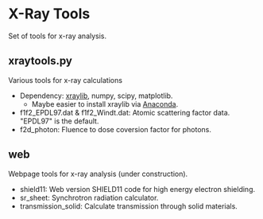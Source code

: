 # X-Ray Tools
Set of tools for x-ray analysis.

## xraytools.py
Various tools for x-ray calculations
* Dependency: [xraylib](https://github.com/tschoonj/xraylib), numpy, scipy, matplotlib.
    * Maybe easier to install xraylib via [Anaconda](https://anaconda.org/conda-forge/xraylib).
* f1f2_EPDL97.dat & f1f2_Windt.dat: Atomic scattering factor data. "EPDL97" is the default.
* f2d_photon: Fluence to dose coversion factor for photons.

## web
Webpage tools for x-ray analysis (under construction).
* shield11: Web version SHIELD11 code for high energy electron shielding.
* sr_sheet: Synchrotron radiation calculator.
* transmission_solid: Calculate transmission through solid materials.
